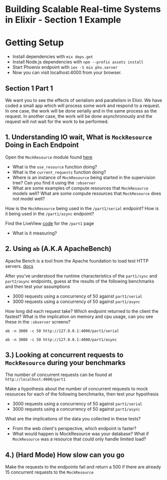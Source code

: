 # Building Scalable Real-time Systems in Elixir - Section 1 Example

# Getting Setup
  * Install dependencies with `mix deps.get`
  * Install Node.js dependencies with `npm --prefix assets install`
  * Start Phoenix endpoint with `iex -S mix phx.server`
  * Now you can visit localhost:4000 from your browser.

## Section 1 Part 1

We want you to see the effects of serialism and parallelism in Elixir. We have coded a small app which will process
some work and respond to a request. In one case, the work will be done serially and in the same process as the request.
In another case, the work will be done asynchronously and the request will not wait for the work to be performed.

## 1. Understanding IO wait, What is `MockResource` Doing in Each Endpoint

Open the `MockResource` module found [here](/lib/example1/mock_resource)
  * What is the `use_resource` function doing?
  * What is the `current_requests` function doing?
  * Where is an instance of `MockResource` being started in the supervision tree? Can you find it using the `:observer`
  * What are some examples of compute resources that `MockResource` models well? What are some compute resources that `MockResource` does not model well?

How is the `MockResource` being used in the `/part1/serial` endpoint? How is it being used in the `/part1/async` endpoint?

Find the LiveView [code](/lib/example_1_web/controllers/live/part_1_live.ex) for the `/part1` page
  * What is it measuring?

## 2. Using `ab` (A.K.A ApacheBench)

Apache Bench is a tool from the Apache foundation to load test HTTP servers. [docs](https://httpd.apache.org/docs/2.4/programs/ab.html)

After you've understood the runtime characteristics of the `part1/sync` and `part2/async` endpoints, guess at the results of the following benchmarks and then test your assumptions
  * 3000 requests using a concurrency of 50 against `part1/serial`
  * 3000 requests using a concurrency of 50 against `part1/async`

How long did each request take? Which endpoint returned to the client the fastest? What is the implication on memory and cpu usage, can you see these in the `:observer` screens?

```
ab -n 3000 -c 50 http://127.0.0.1:4000/part1/serial
```

```
ab -n 3000 -c 50 http://127.0.0.1:4000/part1/async
```

## 3.) Looking at concurrent requests to `MockResource` during your benchmarks

The number of concurrent requests can be found at `http://localhost:4000/part1`

Make a hypothesis about the number of concurrent requests to mock resources for each of the following benchmarks, then test your hypothesis
  * 3000 requests using a concurrency of 50 against `part1/serial`
  * 3000 requests using a concurrency of 50 against `part1/async`

What are the implications of the data you collected in these tests?
  * From the web client's perspective, which endpoint is faster?
  * What would happen is MockResource was your database? What if `MockResource` was a resource that could only handle limited load?

## 4.) (Hard Mode) How slow can you go

Make the requests to the endpoints fail and return a 500 if there are already 15 concurrent requests to the `MockResource`
